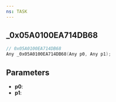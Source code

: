 ```yaml
---
ns: TASK
---
```

## _0x05A0100EA714DB68

```c
// 0x05A0100EA714DB68
Any _0x05A0100EA714DB68(Any p0, Any p1);
```

## Parameters
* **p0**:
* **p1**:
